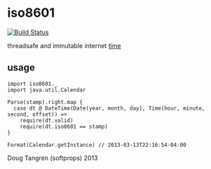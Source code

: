# iso8601

[![Build Status](https://travis-ci.org/softprops/iso8601.png?branch=master)](https://travis-ci.org/softprops/iso8601)

threadsafe and immutable internet [time](http://tools.ietf.org/html/rfc3339)

## usage

    import iso8601._
    import java.util.Calendar
    
    Parse(stamp).right.map {
      case dt @ DateTime(Date(year, month, day), Time(hour, minute, second, offset)) =>
        require(dt.valid)
        require(dt.iso8601 == stamp)
    }

    Format(Calendar.getInstance) // 2013-03-13T22:16:54-04:00

Doug Tangren (softprops) 2013
